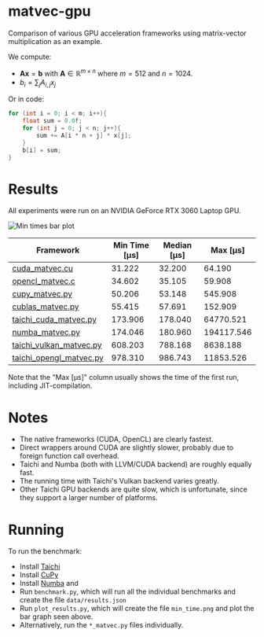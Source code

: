 # matvec-gpu

Comparison of various GPU acceleration frameworks using matrix-vector multiplication as an example.

We compute:

* $\mathbf{A} \mathbf{x} = \mathbf{b}$ with $\mathbf{A} \in \mathbb{R}^{m \times n}$ where $m = 512$ and $n = 1024$.
* $b_i = \sum_j A_{i,j} x_j$

Or in code:

```c
for (int i = 0; i < m; i++){
    float sum = 0.0f;
    for (int j = 0; j < n; j++){
        sum += A[i * n + j] * x[j];
    }
    b[i] = sum;
}
```

# Results

All experiments were run on an NVIDIA GeForce RTX 3060 Laptop GPU.

![Min times bar plot](https://media.githubusercontent.com/media/99991/matvec-gpu/main/data/min_time.png)

| Framework | Min Time [µs] | Median [µs] | Max [µs] |
| --- | --- | --- | --- |
| [cuda_matvec.cu](https://github.com/99991/matvec-gpu/blob/main/cuda_matvec.cu) | 31.222 | 32.200 | 64.190 |
| [opencl_matvec.c](https://github.com/99991/matvec-gpu/blob/main/opencl_matvec.c) | 34.602 | 35.105 | 59.908 |
| [cupy_matvec.py](https://github.com/99991/matvec-gpu/blob/main/cupy_matvec.py) | 50.206 | 53.148 | 545.908 |
| [cublas_matvec.py](https://github.com/99991/matvec-gpu/blob/main/cublas_matvec.py) | 55.415 | 57.691 | 152.909 |
| [taichi_cuda_matvec.py](https://github.com/99991/matvec-gpu/blob/main/taichi_cuda_matvec.py) | 173.906 | 178.040 | 64770.521 |
| [numba_matvec.py](https://github.com/99991/matvec-gpu/blob/main/numba_matvec.py) | 174.046 | 180.960 | 194117.546 |
| [taichi_vulkan_matvec.py](https://github.com/99991/matvec-gpu/blob/main/taichi_vulkan_matvec.py) | 608.203 | 788.168 | 8638.188 |
| [taichi_opengl_matvec.py](https://github.com/99991/matvec-gpu/blob/main/taichi_opengl_matvec.py) | 978.310 | 986.743 | 11853.526 |

Note that the "Max [µs]" column usually shows the time of the first run, including JIT-compilation.

# Notes

* The native frameworks (CUDA, OpenCL) are clearly fastest.
* Direct wrappers around CUDA are slightly slower, probably due to foreign function call overhead.
* Taichi and Numba (both with LLVM/CUDA backend) are roughly equally fast.
* The running time with Taichi's Vulkan backend varies greatly.
* Other Taichi GPU backends are quite slow, which is unfortunate, since they support a larger number of platforms.

# Running

To run the benchmark:

* Install [Taichi](https://docs.taichi-lang.org/docs/dev_install)
* Install [CuPy](https://docs.cupy.dev/en/stable/install.html)
* Install  [Numba](https://numba.pydata.org/numba-doc/latest/user/installing.html) and
* Run `benchmark.py`, which will run all the individual benchmarks and create the file `data/results.json`
* Run `plot_results.py`, which will create the file `min_time.png` and plot the bar graph seen above.
* Alternatively, run the `*_matvec.py` files individually.

